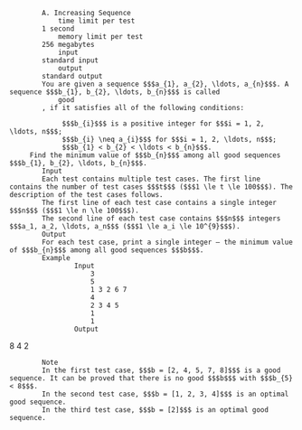 			A. Increasing Sequence
				time limit per test
			1 second
				memory limit per test
			256 megabytes
				input
			standard input
				output
			standard output
			You are given a sequence $$$a_{1}, a_{2}, \ldots, a_{n}$$$. A sequence $$$b_{1}, b_{2}, \ldots, b_{n}$$$ is called 
				good
			, if it satisfies all of the following conditions: 
			 
				 $$$b_{i}$$$ is a positive integer for $$$i = 1, 2, \ldots, n$$$; 
				 $$$b_{i} \neq a_{i}$$$ for $$$i = 1, 2, \ldots, n$$$; 
				 $$$b_{1} < b_{2} < \ldots < b_{n}$$$. 
		 Find the minimum value of $$$b_{n}$$$ among all good sequences $$$b_{1}, b_{2}, \ldots, b_{n}$$$.
			Input
			Each test contains multiple test cases. The first line contains the number of test cases $$$t$$$ ($$$1 \le t \le 100$$$). The description of the test cases follows.
			The first line of each test case contains a single integer $$$n$$$ ($$$1 \le n \le 100$$$).
			The second line of each test case contains $$$n$$$ integers $$$a_1, a_2, \ldots, a_n$$$ ($$$1 \le a_i \le 10^{9}$$$).
			Output
			For each test case, print a single integer — the minimum value of $$$b_{n}$$$ among all good sequences $$$b$$$.
			Example
					Input
						3
						5
						1 3 2 6 7
						4
						2 3 4 5
						1
						1
					Output
					
8
4
2

			Note
			In the first test case, $$$b = [2, 4, 5, 7, 8]$$$ is a good sequence. It can be proved that there is no good $$$b$$$ with $$$b_{5} < 8$$$.
			In the second test case, $$$b = [1, 2, 3, 4]$$$ is an optimal good sequence.
			In the third test case, $$$b = [2]$$$ is an optimal good sequence.
